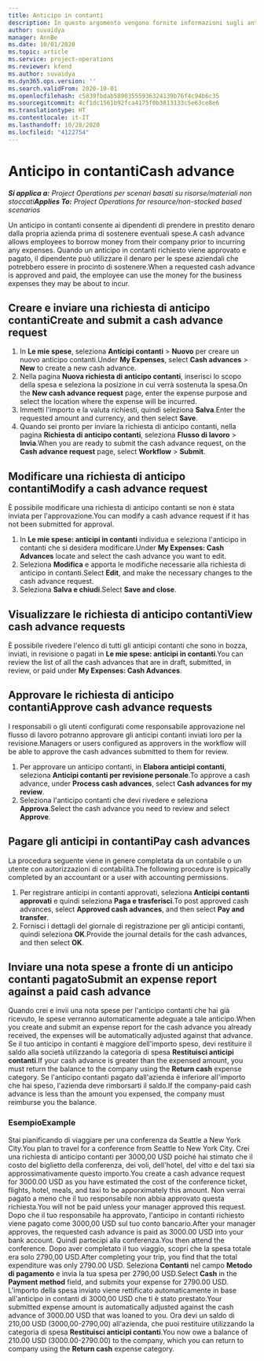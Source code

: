 ```yaml
---
title: Anticipo in contanti
description: In questo argomento vengono fornite informazioni sugli anticipi di contanti.
author: suvaidya
manager: AnnBe
ms.date: 10/01/2020
ms.topic: article
ms.service: project-operations
ms.reviewer: kfend
ms.author: suvaidya
ms.dyn365.ops.version: ''
ms.search.validFrom: 2020-10-01
ms.openlocfilehash: c5839fbdab58903555936324139b76f4c94b6c35
ms.sourcegitcommit: 4cf1dc1561b92fca4175f0b3813133c5e63ce8e6
ms.translationtype: HT
ms.contentlocale: it-IT
ms.lasthandoff: 10/28/2020
ms.locfileid: "4122754"
---
```

# <a name="cash-advance"></a><span data-ttu-id="bddc2-103">Anticipo in contanti</span><span class="sxs-lookup"><span data-stu-id="bddc2-103">Cash advance</span></span>

<span data-ttu-id="bddc2-104">_**Si applica a:** Project Operations per scenari basati su risorse/materiali non stoccati_</span><span class="sxs-lookup"><span data-stu-id="bddc2-104">_**Applies To:** Project Operations for resource/non-stocked based scenarios_</span></span>

<span data-ttu-id="bddc2-105">Un anticipo in contanti consente ai dipendenti di prendere in prestito denaro dalla propria azienda prima di sostenere eventuali spese.</span><span class="sxs-lookup"><span data-stu-id="bddc2-105">A cash advance allows employees to borrow money from their company prior to incurring any expenses.</span></span> <span data-ttu-id="bddc2-106">Quando un anticipo in contanti richiesto viene approvato e pagato, il dipendente può utilizzare il denaro per le spese aziendali che potrebbero essere in procinto di sostenere.</span><span class="sxs-lookup"><span data-stu-id="bddc2-106">When a requested cash advance is approved and paid, the employee can use the money for the business expenses they may be about to incur.</span></span> 

## <a name="create-and-submit-a-cash-advance-request"></a><span data-ttu-id="bddc2-107">Creare e inviare una richiesta di anticipo contanti</span><span class="sxs-lookup"><span data-stu-id="bddc2-107">Create and submit a cash advance request</span></span>

1. <span data-ttu-id="bddc2-108">In **Le mie spese**, seleziona **Anticipi contanti** > **Nuovo** per creare un nuovo anticipo contanti.</span><span class="sxs-lookup"><span data-stu-id="bddc2-108">Under **My Expenses**, select **Cash advances** > **New** to create a new cash advance.</span></span> 
2. <span data-ttu-id="bddc2-109">Nella pagina **Nuova richiesta di anticipo contanti**, inserisci lo scopo della spesa e seleziona la posizione in cui verrà sostenuta la spesa.</span><span class="sxs-lookup"><span data-stu-id="bddc2-109">On the **New cash advance request** page, enter the expense purpose and select the location where the expense will be incurred.</span></span>
3. <span data-ttu-id="bddc2-110">Immetti l'importo e la valuta richiesti, quindi seleziona **Salva**.</span><span class="sxs-lookup"><span data-stu-id="bddc2-110">Enter the requested amount and currency, and then select **Save**.</span></span> 
4. <span data-ttu-id="bddc2-111">Quando sei pronto per inviare la richiesta di anticipo contanti, nella pagina **Richiesta di anticipo contanti**, seleziona **Flusso di lavoro** > **Invia**.</span><span class="sxs-lookup"><span data-stu-id="bddc2-111">When you are ready to submit the cash advance request, on the **Cash advance request** page, select **Workflow** > **Submit**.</span></span>

## <a name="modify-a-cash-advance-request"></a><span data-ttu-id="bddc2-112">Modificare una richiesta di anticipo contanti</span><span class="sxs-lookup"><span data-stu-id="bddc2-112">Modify a cash advance request</span></span>

<span data-ttu-id="bddc2-113">È possibile modificare una richiesta di anticipo contanti se non è stata inviata per l'approvazione.</span><span class="sxs-lookup"><span data-stu-id="bddc2-113">You can modify a cash advance request if it has not been submitted for approval.</span></span>

1. <span data-ttu-id="bddc2-114">In **Le mie spese: anticipi in contanti** individua e seleziona l'anticipo in contanti che si desidera modificare.</span><span class="sxs-lookup"><span data-stu-id="bddc2-114">Under **My Expenses: Cash Advances** locate and select the cash advance you want to edit.</span></span>
2. <span data-ttu-id="bddc2-115">Seleziona **Modifica** e apporta le modifiche necessarie alla richiesta di anticipo in contanti.</span><span class="sxs-lookup"><span data-stu-id="bddc2-115">Select **Edit**, and make the necessary changes to the cash advance request.</span></span> 
3. <span data-ttu-id="bddc2-116">Seleziona **Salva e chiudi**.</span><span class="sxs-lookup"><span data-stu-id="bddc2-116">Select **Save and close**.</span></span>


## <a name="view-cash-advance-requests"></a><span data-ttu-id="bddc2-117">Visualizzare le richiesta di anticipo contanti</span><span class="sxs-lookup"><span data-stu-id="bddc2-117">View cash advance requests</span></span>
<span data-ttu-id="bddc2-118">È possibile rivedere l'elenco di tutti gli anticipi contanti che sono in bozza, inviati, in revisione o pagati in **Le mie spese: anticipi in contanti**.</span><span class="sxs-lookup"><span data-stu-id="bddc2-118">You can review the list of all the cash advances that are in draft, submitted, in review, or paid under **My Expenses: Cash Advances**.</span></span> 

## <a name="approve-cash-advance-requests"></a><span data-ttu-id="bddc2-119">Approvare le richiesta di anticipo contanti</span><span class="sxs-lookup"><span data-stu-id="bddc2-119">Approve cash advance requests</span></span>

<span data-ttu-id="bddc2-120">I responsabili o gli utenti configurati come responsabile approvazione nel flusso di lavoro potranno approvare gli anticipi contanti inviati loro per la revisione.</span><span class="sxs-lookup"><span data-stu-id="bddc2-120">Managers or users configured as approvers in the workflow will be able to approve the cash advances submitted to them for review.</span></span> 

1. <span data-ttu-id="bddc2-121">Per approvare un anticipo contanti, in **Elabora anticipi contanti**, seleziona **Anticipi contanti per revisione personale**.</span><span class="sxs-lookup"><span data-stu-id="bddc2-121">To approve a cash advance, under **Process cash advances**, select **Cash advances for my review**.</span></span>
2. <span data-ttu-id="bddc2-122">Seleziona l'anticipo contanti che devi rivedere e seleziona **Approva**.</span><span class="sxs-lookup"><span data-stu-id="bddc2-122">Select the cash advance you need to review and select **Approve**.</span></span>  

## <a name="pay-cash-advances"></a><span data-ttu-id="bddc2-123">Pagare gli anticipi in contanti</span><span class="sxs-lookup"><span data-stu-id="bddc2-123">Pay cash advances</span></span> 
<span data-ttu-id="bddc2-124">La procedura seguente viene in genere completata da un contabile o un utente con autorizzazioni di contabilità.</span><span class="sxs-lookup"><span data-stu-id="bddc2-124">The following procedure is typically completed by an accountant or a user with accounting permissions.</span></span>

1. <span data-ttu-id="bddc2-125">Per registrare anticipi in contanti approvati, seleziona **Anticipi contanti approvati** e quindi seleziona **Paga e trasferisci**.</span><span class="sxs-lookup"><span data-stu-id="bddc2-125">To post approved cash advances, select **Approved cash advances**, and then select **Pay and transfer**.</span></span>  
2. <span data-ttu-id="bddc2-126">Fornisci i dettagli del giornale di registrazione per gli anticipi contanti, quindi seleziona **OK**.</span><span class="sxs-lookup"><span data-stu-id="bddc2-126">Provide the journal details for the cash advances, and then select **OK**.</span></span> 

## <a name="submit-an-expense-report-against-a-paid-cash-advance"></a><span data-ttu-id="bddc2-127">Inviare una nota spese a fronte di un anticipo contanti pagato</span><span class="sxs-lookup"><span data-stu-id="bddc2-127">Submit an expense report against a paid cash advance</span></span> 

<span data-ttu-id="bddc2-128">Quando crei e invii una nota spese per l'anticipo contanti che hai già ricevuto, le spese verranno automaticamente adeguate a tale anticipo.</span><span class="sxs-lookup"><span data-stu-id="bddc2-128">When you create and submit an expense report for the cash advance you already received, the expenses will be automatically adjusted against that advance.</span></span> <span data-ttu-id="bddc2-129">Se il tuo anticipo in contanti è maggiore dell'importo speso, devi restituire il saldo alla società utilizzando la categoria di spesa **Restituisci anticipi contanti**.</span><span class="sxs-lookup"><span data-stu-id="bddc2-129">If your cash advance is greater than the expensed amount, you must return the balance to the company using the **Return cash** expense category.</span></span> <span data-ttu-id="bddc2-130">Se l'anticipo contanti pagato dall'azienda è inferiore all'importo che hai speso, l'azienda deve rimborsarti il saldo.</span><span class="sxs-lookup"><span data-stu-id="bddc2-130">If the company-paid cash advance is less than the amount you expensed, the company must reimburse you the balance.</span></span> 

### <a name="example"></a><span data-ttu-id="bddc2-131">Esempio</span><span class="sxs-lookup"><span data-stu-id="bddc2-131">Example</span></span>
<span data-ttu-id="bddc2-132">Stai pianificando di viaggiare per una conferenza da Seattle a New York City.</span><span class="sxs-lookup"><span data-stu-id="bddc2-132">You plan to travel for a conference from Seattle to New York City.</span></span> <span data-ttu-id="bddc2-133">Crei una richiesta di anticipo contanti per 3000,00 USD poiché hai stimato che il costo del biglietto della conferenza, dei voli, dell'hotel, del vitto e del taxi sia approssimativamente questo importo.</span><span class="sxs-lookup"><span data-stu-id="bddc2-133">You create a cash advance request for 3000.00 USD as you have estimated the cost of the conference ticket, flights, hotel, meals, and taxi to be apporximately this amount.</span></span> <span data-ttu-id="bddc2-134">Non verrai pagato a meno che il tuo responsabile non abbia approvato questa richiesta.</span><span class="sxs-lookup"><span data-stu-id="bddc2-134">You will not be paid unless your manager approved this request.</span></span> <span data-ttu-id="bddc2-135">Dopo che il tuo responsabile ha approvato, l'anticipo in contanti richiesto viene pagato come 3000,00 USD sul tuo conto bancario.</span><span class="sxs-lookup"><span data-stu-id="bddc2-135">After your manager approves, the requested cash advance is paid as 3000.00 USD into your bank account.</span></span> <span data-ttu-id="bddc2-136">Quindi partecipi alla conferenza.</span><span class="sxs-lookup"><span data-stu-id="bddc2-136">You then attend the conference.</span></span> <span data-ttu-id="bddc2-137">Dopo aver completato il tuo viaggio, scopri che la spesa totale era solo 2790,00 USD.</span><span class="sxs-lookup"><span data-stu-id="bddc2-137">After completing your trip, you find that the total expenditure was only 2790.00 USD.</span></span> <span data-ttu-id="bddc2-138">Seleziona **Contanti** nel campo **Metodo di pagamento** e invia la tua spesa per 2790,00 USD.</span><span class="sxs-lookup"><span data-stu-id="bddc2-138">Select **Cash** in the **Payment method** field, and submits your expense for 2790.00 USD.</span></span> <span data-ttu-id="bddc2-139">L'importo della spesa inviato viene rettificato automaticamente in base all'anticipo in contanti di 3000,00 USD che ti è stato prestato.</span><span class="sxs-lookup"><span data-stu-id="bddc2-139">Your submitted expense amount is automatically adjusted against the cash advance of 3000.00 USD that was loaned to you.</span></span> <span data-ttu-id="bddc2-140">Ora devi un saldo di 210,00 USD (3000,00-2790,00) all'azienda, che puoi restituire utilizzando la categoria di spesa **Restituisci anticipi contanti**.</span><span class="sxs-lookup"><span data-stu-id="bddc2-140">You now owe a balance of 210.00 USD (3000.00-2790.00) to the company, which you can return to company using the **Return cash** expense category.</span></span> 

